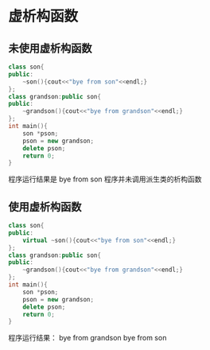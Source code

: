 # 虚析构函数
## 未使用虚析构函数
```c++
class son{
public:
	~son(){cout<<"bye from son"<<endl;}
};
class grandson:public son{
public:
	~grandson(){cout<<"bye from grandson"<<endl;}
};
int main(){
	son *pson;
	pson = new grandson;
	delete pson;
	return 0;
}
```
程序运行结果是 bye from son
程序并未调用派生类的析构函数
## 使用虚析构函数
```c++
class son{
public:
	virtual ~son(){cout<<"bye from son"<<endl;}
};
class grandson:public son{
public:
	~grandson(){cout<<"bye from grandson"<<endl;}
};
int main(){
	son *pson;
	pson = new grandson;
	delete pson;
	return 0;
}
```
程序运行结果： bye from grandson
			  bye from son

